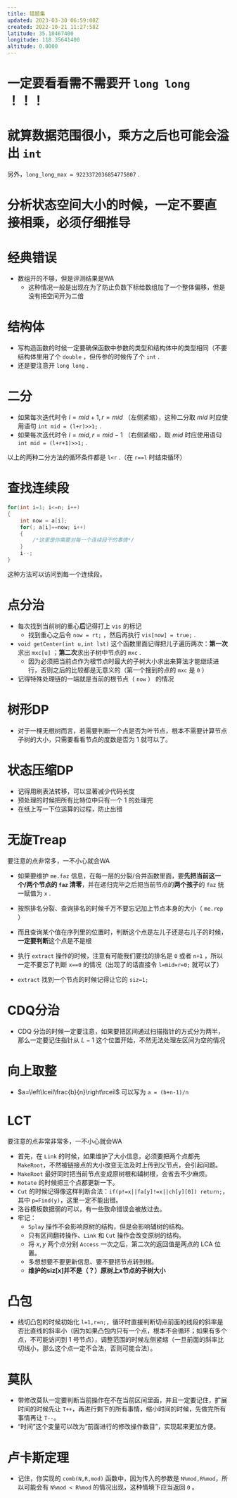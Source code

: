 ```yaml
---
title: 错题集
updated: 2023-03-30 06:59:08Z
created: 2022-10-21 11:27:58Z
latitude: 35.10467400
longitude: 118.35641400
altitude: 0.0000
---
```


# 一定要看看需不需要开 `long long` ！！！
# 就算数据范围很小，乘方之后也可能会溢出 `int`
另外，`long_long_max = 9223372036854775807` .

# 分析状态空间大小的时候，一定**不要直接相乘**，必须仔细推导

# 经典错误

- 数组开的不够，但是评测结果是WA
	- 这种情况一般是出现在为了防止负数下标给数组加了一个整体偏移，但是没有把空间开为二倍

# 结构体
- 写构造函数的时候一定要确保函数中参数的类型和结构体中的类型相同（不要结构体里用了个 `double` ，但传参的时候传了个 `int` .
- 还是要注意开 `long long` .

# 二分
- 如果每次迭代时令 $l=mid+1,r=mid$ （左侧紧缩），这种二分取 $mid$ 时应使用语句 `int mid = (l+r)>>1;` .
- 如果每次迭代时令 $l=mid,r=mid-1$ （右侧紧缩），取 $mid$ 时应使用语句 `int mid = (l+r+1)>>1;` .

以上的两种二分方法的循环条件都是 `l<r` .（在 `r==l` 时结束循环） 

# 查找连续段

```cpp
for(int i=1; i<=n; i++)
{
	int now = a[i];
	for(; a[i]==now; i++)
	{
		/*这里是你需要对每一个连续段干的事情*/
	}
	i--;
}
```
这种方法可以访问到每一个连续段。

# 点分治

- 每次找到当前树的重心**后**记得打上 `vis` 的标记
	- 找到重心之后令 `now = rt;` ，然后再执行 `vis[now] = true;` .
- `void getCenter(int u,int lst)` 这个函数里面记得把儿子遍历两次：**第一次**求出 `mxc[u]` ；**第二次**求出子树中节点的 `mxc` .
	- 因为必须把当前点作为根节点时最大的子树大小求出来算法才能继续进行，否则之后的比较都是无意义的（第一个搜到的点的 `mxc` 是 `0` ）
- 记得特殊处理链的一端就是当前的根节点（ `now` ） 的情况

# 树形DP

- 对于一棵无根树而言，若需要判断一个点是否为叶节点，根本不需要计算节点子树的大小，只需要看看节点的度数是否为 $1$ 就可以了。

# 状态压缩DP

- 记得用刷表法转移，可以显著减少代码长度
- 预处理的时候把所有比特位中只有一个 $1$ 的处理完
- 在纸上写一下位运算的过程，防止出错

# 无旋Treap

要注意的点非常多，一不小心就会WA

- 如果要维护 `me.faz` 信息，在每一层的分裂/合并函数里面，要**先把当前这一个/两个节点的 `faz` 清零**，并在递归完毕之后把当前节点的**两个孩子**的 `faz` 统一赋值为 `x` .

- 按照排名分裂、查询排名的时候千万不要忘记加上节点本身的大小（ `me.rep` ）

- 而且查询某个值在序列里的位置时，判断这个点是左儿子还是右儿子的时候，**一定要判断**这个点是不是根

- 执行 `extract` 操作的时候，注意有可能我们要找的排名是 `0` 或者 `n+1` ，所以一定不要忘了判断 `x==0` 的情况（出现了的话直接令 `l=mid=r=0;` 就可以了）

- `extract` 找到一个节点的时候记得让它的 `siz=1;`

# CDQ分治

- CDQ 分治的时候一定要注意，如果要把区间通过扫描指针的方式分为两半，那么一定要记住指针从 $L-1$ 这个位置开始，不然无法处理左区间为空的情况

# 向上取整

- $a=\left\lceil\frac{b}{n}\right\rceil$ 可以写为 `a = (b+n-1)/n`

# LCT

要注意的点非常非常多，一不小心就会WA

- 首先，在 `Link` 的时候，如果维护了大小信息，必须要把两个点都先 `MakeRoot`，不然被链接点的大小改变无法及时上传到父节点，会引起问题。
- `MakeRoot` 最好同时把当前节点变成原树根和辅树根，会省去不少麻烦。
- `Rotate` 的时候把三个点都更新一下。
- `Cut` 的时候记得像这样判断合法：`if(p!=x||fa[y]!=x||ch[y][0]) return;`，其中 `p=Find(y)`，这里一定不能出错。
- 洛谷模板数据弱的可以，有一些致命错误会被放过去。
- 牢记：
	- `Splay` 操作不会影响原树的结构，但是会影响辅树的结构。
	- 只有区间翻转操作、`Link` 和 `Cut` 操作会改变原树的结构。
	- 将 $x,y$ 两个点分别 `Access` 一次之后，第二次的返回值是两点的 LCA 位置。
	- 多想想要不要更新信息、要不要把节点转到根。
	- **维护的siz[x]并不是（？）原树上x节点的子树大小**

# 凸包

- 线切凸包的时候初始化 `l=1,r=n;`，循环时直接判断切点前面的线段的斜率是否比直线的斜率小（因为如果凸包内只有一个点，根本不会循环；如果有多个点，不可能访问到 $1$ 号节点），调整范围的时候左侧紧缩（一旦前面的斜率比切线小，那么这个点一定不合法，否则可能合法）。 

# 莫队

- 带修改莫队一定要判断当前操作在不在当前区间里面，并且一定要记住，扩展时间的时候先让 `T++`，再进行剩下的所有事情，缩小时间的时候，先做完所有事情再让 `T--`。
- “时间”这个变量可以改为“前面进行的修改操作数目”，实现起来更加方便。

# 卢卡斯定理

- 记住，你实现的 `comb(N,R,mod)` 函数中，因为传入的参数是 `N%mod,R%mod`，所以可能会有 `N%mod < R%mod` 的情况出现，这种情境下应当返回 `0` 。